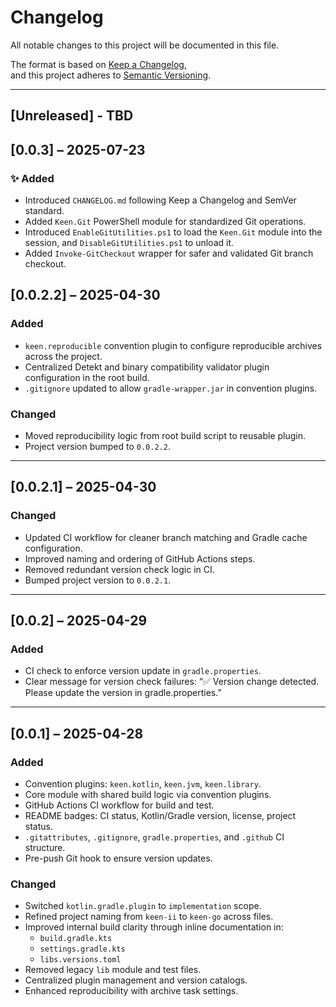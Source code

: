 # Changelog

All notable changes to this project will be documented in this file.

The format is based on [Keep a Changelog](https://keepachangelog.com/en/1.0.0/),  
and this project adheres to [Semantic Versioning](https://semver.org/spec/v2.0.0.html).

---

## [Unreleased] - TBD

## [0.0.3] – 2025-07-23

### ✨ Added

- Introduced `CHANGELOG.md` following Keep a Changelog and SemVer standard.
- Added `Keen.Git` PowerShell module for standardized Git operations.
- Introduced `EnableGitUtilities.ps1` to load the `Keen.Git` module into the session, and `DisableGitUtilities.ps1` to unload it.
- Added `Invoke-GitCheckout` wrapper for safer and validated Git branch checkout.

## [0.0.2.2] – 2025-04-30

### Added
- `keen.reproducible` convention plugin to configure reproducible archives across the project.
- Centralized Detekt and binary compatibility validator plugin configuration in the root build.
- `.gitignore` updated to allow `gradle-wrapper.jar` in convention plugins.

### Changed
- Moved reproducibility logic from root build script to reusable plugin.
- Project version bumped to `0.0.2.2`.

---

## [0.0.2.1] – 2025-04-30

### Changed
- Updated CI workflow for cleaner branch matching and Gradle cache configuration.
- Improved naming and ordering of GitHub Actions steps.
- Removed redundant version check logic in CI.
- Bumped project version to `0.0.2.1`.

---

## [0.0.2] – 2025-04-29

### Added
- CI check to enforce version update in `gradle.properties`.
- Clear message for version check failures: “✅ Version change detected. Please update the version in gradle.properties.”

---

## [0.0.1] – 2025-04-28

### Added
- Convention plugins: `keen.kotlin`, `keen.jvm`, `keen.library`.
- Core module with shared build logic via convention plugins.
- GitHub Actions CI workflow for build and test.
- README badges: CI status, Kotlin/Gradle version, license, project status.
- `.gitattributes`, `.gitignore`, `gradle.properties`, and `.github` CI structure.
- Pre-push Git hook to ensure version updates.

### Changed
- Switched `kotlin.gradle.plugin` to `implementation` scope.
- Refined project naming from `keen-ii` to `keen-go` across files.
- Improved internal build clarity through inline documentation in:
    - `build.gradle.kts`
    - `settings.gradle.kts`
    - `libs.versions.toml`
- Removed legacy `lib` module and test files.
- Centralized plugin management and version catalogs.
- Enhanced reproducibility with archive task settings.
